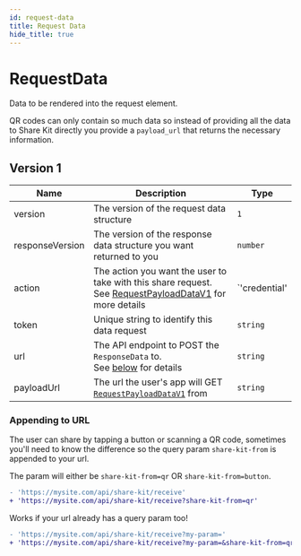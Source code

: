 ```yaml
---
id: request-data
title: Request Data
hide_title: true
---
```


# RequestData

Data to be rendered into the request element.

QR codes can only contain so much data so instead of providing all the data to Share Kit directly you provide a `payload_url` that returns the necessary information.

## Version 1

| Name            | Description                                                                                                                         | Type                              |
| --------------- | ----------------------------------------------------------------------------------------------------------------------------------- | --------------------------------- |
| version         | The version of the request data structure                                                                                           | `1`                               |
| responseVersion | The version of the response data structure you want returned to you                                                                 | `number`                          |
| action          | The action you want the user to take with this share request.<br/>See [RequestPayloadDataV1](request-payload-data) for more details | `'credential' | 'authentication'` |
| token           | Unique string to identify this data request                                                                                         | `string`                          |
| url             | The API endpoint to POST the `ResponseData` to.<br/>See [below](#appending-to-url) for details                                      | `string`                          |
| payloadUrl      | The url the user's app will GET [`RequestPayloadDataV1`](request-payload-data) from                                                 | `string`                          |

### Appending to URL

The user can share by tapping a button or scanning a QR code, sometimes you'll need to know the difference so the query param `share-kit-from` is appended to your url.

The param will either be `share-kit-from=qr` OR `share-kit-from=button`.

```diff
- 'https://mysite.com/api/share-kit/receive'
+ 'https://mysite.com/api/share-kit/receive?share-kit-from=qr'
```

Works if your url already has a query param too!

```diff
- 'https://mysite.com/api/share-kit/receive?my-param='
+ 'https://mysite.com/api/share-kit/receive?my-param=&share-kit-from=qr'
```
